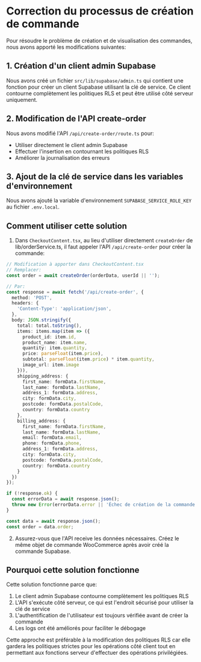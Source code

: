 # Correction du processus de création de commande

Pour résoudre le problème de création et de visualisation des commandes, nous avons apporté les modifications suivantes:

## 1. Création d'un client admin Supabase

Nous avons créé un fichier `src/lib/supabase/admin.ts` qui contient une fonction pour créer un client Supabase utilisant la clé de service. Ce client contourne complètement les politiques RLS et peut être utilisé côté serveur uniquement.

## 2. Modification de l'API create-order

Nous avons modifié l'API `/api/create-order/route.ts` pour:
- Utiliser directement le client admin Supabase
- Effectuer l'insertion en contournant les politiques RLS
- Améliorer la journalisation des erreurs

## 3. Ajout de la clé de service dans les variables d'environnement

Nous avons ajouté la variable d'environnement `SUPABASE_SERVICE_ROLE_KEY` au fichier `.env.local`.

## Comment utiliser cette solution

1. Dans `CheckoutContent.tsx`, au lieu d'utiliser directement `createOrder` de lib/orderService.ts, il faut appeler l'API `/api/create-order` pour créer la commande:

```typescript
// Modification à apporter dans CheckoutContent.tsx
// Remplacer:
const order = await createOrder(orderData, userId || '');

// Par:
const response = await fetch('/api/create-order', {
  method: 'POST',
  headers: {
    'Content-Type': 'application/json',
  },
  body: JSON.stringify({
    total: total.toString(),
    items: items.map(item => ({
      product_id: item.id,
      product_name: item.name,
      quantity: item.quantity,
      price: parseFloat(item.price),
      subtotal: parseFloat(item.price) * item.quantity,
      image_url: item.image
    })),
    shipping_address: {
      first_name: formData.firstName,
      last_name: formData.lastName,
      address_1: formData.address,
      city: formData.city,
      postcode: formData.postalCode,
      country: formData.country
    },
    billing_address: {
      first_name: formData.firstName,
      last_name: formData.lastName,
      email: formData.email,
      phone: formData.phone,
      address_1: formData.address,
      city: formData.city,
      postcode: formData.postalCode,
      country: formData.country
    }
  })
});

if (!response.ok) {
  const errorData = await response.json();
  throw new Error(errorData.error || 'Échec de création de la commande');
}

const data = await response.json();
const order = data.order;
```

2. Assurez-vous que l'API receive les données nécessaires. Créez le même objet de commande WooCommerce après avoir créé la commande Supabase.

## Pourquoi cette solution fonctionne

Cette solution fonctionne parce que:

1. Le client admin Supabase contourne complètement les politiques RLS
2. L'API s'exécute côté serveur, ce qui est l'endroit sécurisé pour utiliser la clé de service
3. L'authentification de l'utilisateur est toujours vérifiée avant de créer la commande
4. Les logs ont été améliorés pour faciliter le débogage

Cette approche est préférable à la modification des politiques RLS car elle gardera les politiques strictes pour les opérations côté client tout en permettant aux fonctions serveur d'effectuer des opérations privilégiées.